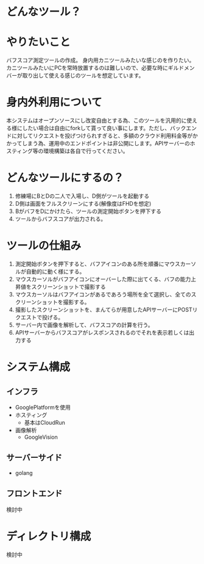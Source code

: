 # どんなツール？
# やりたいこと
バフスコア測定ツールの作成。
身内用カニツールみたいな感じのを作りたい。
カニツールみたいにPCを常時放置するのは難しいので、必要な時にギルドメンバーが取り出して使える感じのツールを想定しています。
# 身内外利用について
本システムはオープンソースにし改変自由とする為、このツールを汎用的に使える様にしたい場合は自由にforkして貰って良い事にします。ただし、バックエンドに対してリクエストを投げつけられすぎると、多額のクラウド利用料金等がかかってしまう為、運用中のエンドポイントは非公開にします。APIサーバーのホスティング等の環境構築は各自で行ってください。
# どんなツールにするの？
1. 修練場にBとDの二人で入場し、D側がツールを起動する
2. D側は画面をフルスクリーンにする(解像度はFHDを想定)
3. BがバフをDにかけたら、ツールの測定開始ボタンを押下する
4. ツールからバフスコアが出力される。
# ツールの仕組み
1. 測定開始ボタンを押下すると、バフアイコンのある所を順番にマウスカーソルが自動的に動く様にする。
2. マウスカーソルがバフアイコンにオーバーした際に出てくる、バフの能力上昇値をスクリーンショットで撮影する
3. マウスカーソルはバフアイコンがあるであろう場所を全て選択し、全てのスクリーンショットを撮影する。
4. 撮影したスクリーンショットを、まんてらが用意したAPIサーバーにPOSTリクエストで投げる。
5. サーバー内で画像を解析して、バフスコアの計算を行う。
6. APIサーバーからバフスコアがレスポンスされるのでそれを表示若しくは出力する
# システム構成
## インフラ
- GooglePlatformを使用
- ホスティング
  - 基本はCloudRun
- 画像解析
  - GoogleVision
## サーバーサイド
 - golang
## フロントエンド
検討中
# ディレクトリ構成
検討中
